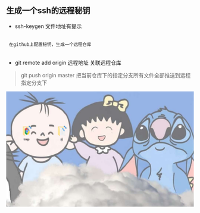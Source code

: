 ## 生成一个ssh的远程秘钥

* ssh-keygen 文件地址有提示 

```js

 在github上配置秘钥，生成一个远程仓库
 
```

- git remote add origin 远程地址  关联远程仓库

> git push origin master  把当前仓库下的指定分支所有文件全部推送到远程指定分支下

![Image text](./1.png)




